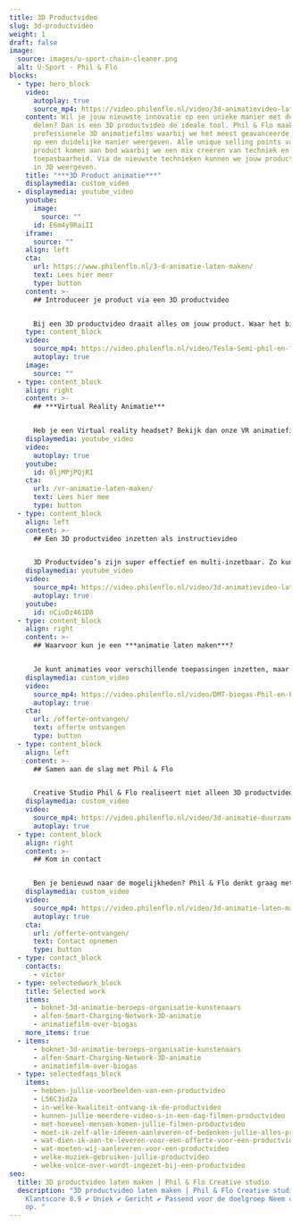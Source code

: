 ```yaml
---
title: 3D Productvideo
slug: 3d-productvideo
weight: 1
draft: false
image:
  source: images/u-sport-chain-cleaner.png
  alt: U-Sport - Phil & Flo
blocks:
  - type: hero_block
    video:
      autoplay: true
      source_mp4: https://video.philenflo.nl/video/3d-animatievideo-laten-maken-phil-en-flo.mp4
    content: Wil je jouw nieuwste innovatie op een unieke manier met de wereld
      delen? Dan is een 3D productvideo de ideale tool. Phil & Flo maakt
      professionele 3D animatiefilms waarbij we het meest geavanceerde product
      op een duidelijke manier weergeven. Alle unique selling points van je
      product komen aan bod waarbij we een mix creëren van techniek en
      toepasbaarheid. Via de nieuwste technieken kunnen we jouw product volledig
      in 3D weergeven.
    title: "***3D Product animatie***"
    displaymedia: custom_video
  - displaymedia: youtube_video
    youtube:
      image:
        source: ""
      id: E6m4y9RaiII
    iframe:
      source: ""
    align: left
    cta:
      url: https://www.philenflo.nl/3-d-animatie-laten-maken/
      text: Lees hier meer
      type: button
    content: >-
      ## Introduceer je product via een 3D productvideo


      Bij een 3D productvideo draait alles om jouw product. Waar het bij een commercial vooral gaat om branding, is het doel van een productvideo om belangrijke informatie over je product te delen. Dat neemt natuurlijk niet weg dat je een productvideo tevens kunt gebruiken ter promotie. Dit kan juist een waardevolle aanvulling zijn op je marketingplan. Een productvideo is ideaal om jouw doelgroep kennis te laten maken met je product of assortiment. Je kunt alle voordelen van je product tonen in deze video. Elk detail wordt belicht van toepassing tot kwaliteit, zodat het product effectief onder de aandacht wordt gebracht. Bekijk hiernaast de 3D video die we, in slechts dertig dagen, hebben gerealiseerd voor EllenMatic.
    type: content_block
    video:
      source_mp4: https://video.philenflo.nl/video/Tesla-Semi-phil-en-flo.mp4
      autoplay: true
    image:
      source: ""
  - type: content_block
    align: right
    content: >-
      ## ***Virtual Reality Animatie***


      Heb je een Virtual reality headset? Bekijk dan onze VR animatiefilms eens! Deze oplossing biedt geweldige mogelijkheden als je echt wilt opvallen. Ook geweldig om te gebruiken op beurzen of tijdens presentaties!
    displaymedia: youtube_video
    video:
      autoplay: true
    youtube:
      id: 0ljMPjPQjRI
    cta:
      url: /vr-animatie-laten-maken/
      text: Lees hier mee
      type: button
  - type: content_block
    align: left
    content: >-
      ## Een 3D productvideo inzetten als instructievideo


      3D Productvideo’s zijn super effectief en multi-inzetbaar. Zo kun je een productvideo effectief inzetten voor het delen van productinformatie met je medewerkers. Heb je een nieuw product om de markt te veroveren en wil je jouw medewerkers voorzien van alle technische informatie? Dan biedt een productanimatie dé oplossing. Maar je kunt de 3D product video ook laten verwerken in een [commercial](https://www.philenflo.nl/commercial-laten-maken/) en bijvoorbeeld inzetten als promovideo tijdens beurzen en evenementen. De mogelijkheden zijn eindeloos.
    displaymedia: youtube_video
    video:
      source_mp4: https://video.philenflo.nl/video/3d-animatievideo-laten-maken-phil-en-flo.mp4
      autoplay: true
    youtube:
      id: nCiuDz461D8
  - type: content_block
    align: right
    content: >-
      ## Waarvoor kun je een ***animatie laten maken***?


      Je kunt animaties voor verschillende toepassingen inzetten, maar allemaal hebben ze hetzelfde doel: een boodschap kort en duidelijk uitleggen. De animatie specialisten van Phil & Flo Creative Studio  zijn experts in het verpakken van een ingewikkelde boodschap in een heldere animatiefilm. Met visuele elementen maak je processen, vraagstukken en techniek inzichtelijk en begrijpelijk voor je doelgroep. Hierdoor voorkom je dat potentiële opdrachtgevers of klanten afhaken: integendeel, met een aantrekkelijke animatie worden ze juist enthousiast.
    displaymedia: custom_video
    video:
      source_mp4: https://video.philenflo.nl/video/DMT-biogas-Phil-en-Flo.mp4
      autoplay: true
    cta:
      url: /offerte-ontvangen/
      text: offerte ontvangen
      type: button
  - type: content_block
    align: left
    content: >-
      ## Samen aan de slag met Phil & Flo


      Creative Studio Phil & Flo realiseert niet alleen 3D productvideo’s, maar ons team denkt ook mee op welke wijze de video jouw marketingstrategie kan versterken. Wij begeleiden je dan ook stap voor stap in het videoproces om jouw beoogd doel te bereiken. Van [videoscript](https://www.philenflo.nl/kennisbank/hoe-maak-je-een-videoscript/) tot het uiteindelijke resultaat: wij zorgen ervoor dat het product helder en realistisch in beeld wordt gebracht.
    displaymedia: custom_video
    video:
      source_mp4: https://video.philenflo.nl/video/3d-animatie-duurzame-energie.mp4
      autoplay: true
  - type: content_block
    align: right
    content: >-
      ## Kom in contact


      Ben je benieuwd naar de mogelijkheden? Phil & Flo denkt graag met je mee! Neem telefonisch contact met ons op voor meer informatie of bezoek een van onze vestigingen.
    displaymedia: custom_video
    video:
      source_mp4: https://video.philenflo.nl/video/3d-animatie-laten-maken-phil-en-flo1.mp4
      autoplay: true
    cta:
      url: /offerte-ontvangen/
      text: Contact opnemen
      type: button
  - type: contact_block
    contacts:
      - victor
  - type: selectedwork_block
    title: Selected work
    items:
      - boknet-3d-animatie-beroeps-organisatie-kunstenaars
      - alfen-Smart-Charging-Network-3D-animatie
      - animatiefilm-over-biogas
    more_items: true
  - items:
      - boknet-3d-animatie-beroeps-organisatie-kunstenaars
      - alfen-Smart-Charging-Network-3D-animatie
      - animatiefilm-over-biogas
  - type: selectedfaqs_block
    items:
      - hebben-jullie-voorbeelden-van-een-productvideo
      - L56C3id2a
      - in-welke-kwaliteit-ontvang-ik-de-productvideo
      - kunnen-jullie-meerdere-video-s-in-een-dag-filmen-productvideo
      - met-hoeveel-mensen-komen-jullie-filmen-productvideo
      - moet-ik-zelf-alle-ideeen-aanleveren-of-bedenken-jullie-alles-productvideo
      - wat-dien-ik-aan-te-leveren-voor-een-offerte-voor-een-productvideo
      - wat-moeten-wij-aanleveren-voor-een-productvideo
      - welke-muziek-gebruiken-jullie-productvideo
      - welke-voice-over-wordt-ingezet-bij-een-productvideo
seo:
  title: 3D productvideo laten maken | Phil & Flo Creative studio
  description: "3D productvideo laten maken | Phil & Flo Creative studio ✔
    Klantscore 8.9 ✔ Uniek ✔ Gericht ✔ Passend voor de doelgroep Neem contact
    op. "
---
```

